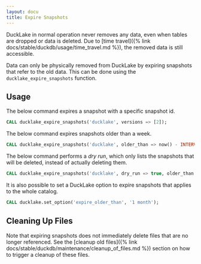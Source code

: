 ```yaml
---
layout: docu
title: Expire Snapshots
---
```


DuckLake in normal operation never removes any data, even when tables are dropped or data is deleted.
Due to [time travel]({% link docs/stable/duckdb/usage/time_travel.md %}), the removed data is still accessible.

Data can only be physically removed from DuckLake by expiring snapshots that refer to the old data.
This can be done using the `ducklake_expire_snapshots` function.

## Usage

The below command expires a snapshot with a specific snapshot id.

```sql
CALL ducklake_expire_snapshots('ducklake', versions => [2]);
```

The below command expires snapshots older than a week.

```sql
CALL ducklake_expire_snapshots('ducklake', older_than => now() - INTERVAL '1 week');
```

The below command performs a *dry run*, which only lists the snapshots that will be deleted, instead of actually deleting them.

```sql
CALL ducklake_expire_snapshots('ducklake', dry_run => true, older_than => now() - INTERVAL '1 week');
```

It is also possible to set a DuckLake option to expire snapshots that applies to the whole catalog.

```sql
CALL ducklake.set_option('expire_older_than', '1 month');
```

## Cleaning Up Files

Note that expiring snapshots does not immediately delete files that are no longer referenced.
See the [cleanup old files]({% link docs/stable/duckdb/maintenance/cleanup_of_files.md %}) section on how to trigger a cleanup of these files.
